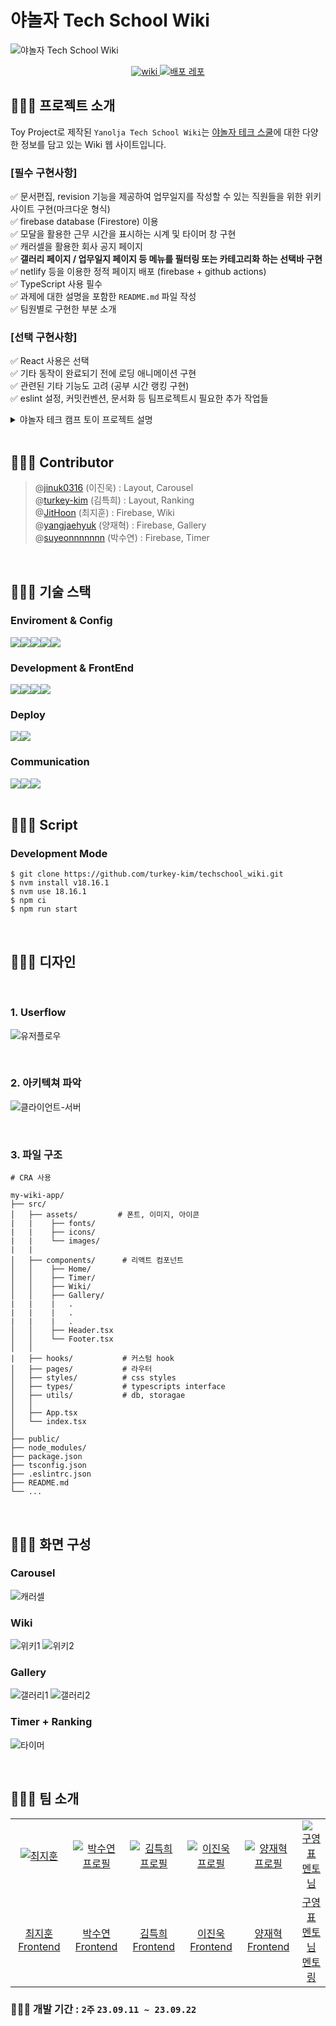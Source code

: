 
# 야놀자 Tech School Wiki
![야놀자 Tech School Wiki](https://github.com/turkey-kim/techschool_wiki/assets/101972330/174d1fa7-4522-4ff7-91cd-cadcf49330a5)

<p align="center">
  <a href="https://techschool-wiki.web.app/">
    <img src="https://img.shields.io/badge/야놀자 Tech Scool Wiki-pink?style=for-the-badge&logoColor=white" alt="wiki"/>
  </a>
  <a href="https://github.com/turkey-kim/techschool_wiki">
    <img src="https://img.shields.io/badge/배포 repository-212125?style=for-the-badge&logoColor=white" alt="배포 레포"/>
  </a>
</p>

## 🧑🏻‍💻 프로젝트 소개
Toy Project로 제작된 `Yanolja Tech School Wiki`는 [야놀자 테크 스쿨](https://fastcampus.co.kr/b2g_yanoljatechschool)에 대한 다양한 정보를 담고 있는 Wiki 웹 사이트입니다.

### [필수 구현사항]

✅ 문서편집, revision 기능을 제공하여 업무일지를 작성할 수 있는 직원들을 위한 위키사이트 구현(마크다운 형식)  
✅  firebase database (Firestore) 이용  
✅  모달을 활용한 근무 시간을 표시하는 시계 및 타이머 창 구현  
✅  캐러셀을 활용한 회사 공지 페이지  
✅  **갤러리 페이지 / 업무일지 페이지 등 메뉴를 필터링 또는 카테고리화 하는 선택바 구현**  
✅  netlify 등을 이용한 정적 페이지 배포 (firebase + github actions)  
✅  TypeScript 사용 필수  
✅  과제에 대한 설명을 포함한 `README.md` 파일 작성  
✅  팀원별로 구현한 부분 소개  

### [선택 구현사항]

✅  React 사용은 선택  
✅  기타 동작이 완료되기 전에 로딩 애니메이션 구현  
✅  관련된 기타 기능도 고려 (공부 시간 랭킹 구현)  
✅  eslint 설정, 커밋컨벤션, 문서화 등 팀프로젝트시 필요한 추가 작업들  

<details>
<summary>야놀자 테크 캠프 토이 프로젝트 설명</summary>

# **📅 직원들을 위한 위키 사이트**

직원들을 위한 위키 사이트를 만들어보세요!
위키 사이트에는 위키 뿐 아니라 여러 기능이 추가되어야 합니다!

### **[과제 수행 및 제출 방법]**

1. 현재 저장소를 로컬에 클론(Clone)합니다.
2. 자신의 팀명으로 브랜치를 생성합니다.(구분 가능하도록 팀명을 꼭 파스칼케이스로 표시하세요, git branch Y_FE_Toy1_Team13)
3. 자신의 팀명 브랜치에서 과제를 수행합니다.
4. 과제 수행이 완료되면, 자신의 팀명 브랜치를 원격 저장소에 푸시(Push)합니다.(main 브랜치에 푸시하지 않도록 꼭 주의하세요, git push origin Y_FE_Toy1_Team13)
5. 저장소에서 main 브랜치를 대상으로 Pull Request 생성하면, 과제 제출이 완료됩니다!(E.g, main <== Y_FE_Toy1_Team13)
6. Pull Request 링크를 LMS로도 제출해 주셔야 합니다.
7. main 혹은 다른 사람의 브랜치로 절대 병합하지 않도록 주의하세요!
8. Pull Request에서 보이는 설명을 다른 사람들이 이해하기 쉽도록 꼼꼼하게 작성하세요!
9. Pull Request에서 과제 제출 후 절대 병합(Merge)하지 않도록 주의하세요!
10. 과제 수행 및 제출 과정에서 문제가 발생한 경우, 바로 담당 멘토나 강사님께 얘기하세요!

### **[필수 구현사항]**

[ ] 문서편집, revision 기능을 제공하여 업무일지를 작성할 수 있는 직원들을 위한 위키사이트 구현(마크다운 형식)  
[ ]  firebase database (Firestore) 이용  
[ ]  모달을 활용한 근무 시간을 표시하는 시계 및 타이머 창 구현  
[ ]  캐러셀을 활용한 회사 공지 페이지  
[ ]  **갤러리 페이지 / 업무일지 페이지 등 메뉴를 필터링 또는 카테고리화 하는 선택바 구현**  
[ ]  netlify 등을 이용한 정적 페이지 배포  
[ ]  TypeScript 사용 필수  
[ ]  과제에 대한 설명을 포함한 `README.md` 파일 작성  
[ ]  팀원별로 구현한 부분 소개  

### **[선택 구현사항]**

[ ]  React 사용은 선택  
[ ]  기타 동작이 완료되기 전에 로딩 애니메이션 구현  
[ ]  페이지네이션  
[ ]  관련된 기타 기능도 고려  
[ ]  eslint 설정, 커밋컨벤션, 문서화 등 팀프로젝트시 필요한 추가 작업들  

</details>

<br/>

## 🧑🏻‍💻 Contributor
> @[jinuk0316](https://github.com/jinuk0316) (이진욱) : Layout, Carousel  
@[turkey-kim](https://github.com/turkey-kim) (김특희) : Layout, Ranking  
@[JitHoon](https://github.com/JitHoon) (최지훈) : Firebase, Wiki  
@[yangjaehyuk](https://github.com/yangjaehyuk) (양재혁) : Firebase, Gallery  
@[suyeonnnnnnn](https://github.com/suyeonnnnnnn) (박수연) : Firebase, Timer  

<br/>

## 🧑🏻‍💻 기술 스택

### Enviroment & Config

<div style="display: flex;">
  <img src="https://img.shields.io/badge/visual studio code-007ACC?style=for-the-badge&logo=visual studio&logoColor=white" />
  <img src="https://img.shields.io/badge/github-181717?style=for-the-badge&logo=github&logoColor=white" />
  <img src="https://img.shields.io/badge/git-F05032?style=for-the-badge&logo=git&logoColor=white" />
  <img src="https://img.shields.io/badge/ESLint-4B3263?style=for-the-badge&logo=eslint&logoColor=white" />
  <img src="https://img.shields.io/badge/npm-CB3837?style=for-the-badge&logo=npm&logoColor=white" />
</div>

### Development & FrontEnd

<div style="display: flex;">
  <img src="https://img.shields.io/badge/html5-%23E34F26.svg?style=for-the-badge&logo=html5&logoColor=white" />
  <img src="https://img.shields.io/badge/css3-1572B6?style=for-the-badge&logo=css3&logoColor=white" />
  <img src="https://img.shields.io/badge/react (CRA)-61DAFB?style=for-the-badge&logo=react&logoColor=black" />
  <img src="https://img.shields.io/badge/typescript-%23007ACC.svg?style=for-the-badge&logo=typescript&logoColor=white" />
</div>
    
### Deploy

<div style="display: flex;">
  <img src="https://img.shields.io/badge/firebase-%23039BE5.svg?style=for-the-badge&logo=firebase" />
  <img src="https://img.shields.io/badge/github actions-%232671E5.svg?style=for-the-badge&logo=githubactions&logoColor=white" />
</div>

### Communication

<div style="display: flex;">
  <img src="https://img.shields.io/badge/jirasoftware-0052CC?style=for-the-badge&logo=jirasoftware&logoColor=white" />
  <img src="https://img.shields.io/badge/notion-000000?style=for-the-badge&logo=notion&logoColor=white" />
  <img src="https://img.shields.io/badge/googlesheets-34A853?style=for-the-badge&logo=googlesheets&logoColor=white" />
</div>

<br/>

## 🧑🏻‍💻 Script

### Development Mode
```
$ git clone https://github.com/turkey-kim/techschool_wiki.git
$ nvm install v18.16.1
$ nvm use 18.16.1
$ npm ci
$ npm run start
```

<br/>

## 🧑🏻‍💻 디자인

<br/>

### 1. Userflow

![유저플로우](https://github.com/turkey-kim/techschool_wiki/assets/101972330/1e1086f4-5a51-4016-b621-5e0558966733)

<br/>

### 2. 아키텍쳐 파악

![클라이언트-서버](https://github.com/turkey-kim/techschool_wiki/assets/101972330/f24ba60a-cbb8-4760-8a9b-f734b4ed8ce5)


<br/>

### 3. 파일 구조

```
# CRA 사용

my-wiki-app/
├── src/
│   ├── assets/         # 폰트, 이미지, 아이콘
|   |    ├── fonts/
|   |    ├── icons/
|   |    └── images/
|   |   
│   ├── components/      # 리액트 컴포넌트
│   │    ├── Home/
│   │    ├── Timer/
│   │    ├── Wiki/
│   │    ├── Gallery/
|   |    |   .
|   |    |   .
|   |    |   .
│   │    ├── Header.tsx
│   │    └── Footer.tsx
│   │ 
|   ├── hooks/           # 커스텀 hook
│   ├── pages/           # 라우터
│   ├── styles/          # css styles
│   ├── types/           # typescripts interface
│   ├── utils/           # db, storagae
│   │ 
│   ├── App.tsx
│   └── index.tsx
│
├── public/
├── node_modules/
├── package.json
├── tsconfig.json
├── .eslintrc.json
├── README.md
└── ...
```

<br/>

## 🧑🏻‍💻 화면 구성

### Carousel
![캐러셀](https://github.com/turkey-kim/techschool_wiki/assets/101972330/d8a43646-4a6a-440f-842f-6f5217b42c11)

### Wiki
![위키1](https://github.com/turkey-kim/techschool_wiki/assets/101972330/a0e55344-ff8e-440c-8883-9b25e93e05ec)
![위키2](https://github.com/turkey-kim/techschool_wiki/assets/101972330/bf339e97-4e6d-4fb5-86bb-cd30afa9d088)

### Gallery
![갤러리1](https://github.com/turkey-kim/techschool_wiki/assets/101972330/2439807e-9457-4f50-9f4f-ac17d2c61a1e)
![갤러리2](https://github.com/turkey-kim/techschool_wiki/assets/101972330/9b403572-0f27-425f-9c1a-5da32f0f05ef)

### Timer + Ranking
![타이머](https://github.com/turkey-kim/techschool_wiki/assets/101972330/7812cc2c-90b6-49d1-b939-22ede5c6c67a)


<br/>

## 🧑🏻‍💻 팀 소개

<table>
  <tr>
    <td align="center" width="150px">
      <a href="https://github.com/JitHoon" target="_blank">
        <img src="https://github.com/JitHoon/Jithoon/assets/101972330/fcb2018b-19eb-4dfe-bd2d-ac7d89e7da9f" alt="최지훈" />
      </a>
    </td>
    <td align="center" width="150px">
      <a href="https://github.com/suyeonnnnnnn" target="_blank">
        <img src="https://github.com/suyeonnnnnnn/Wavve-Clone/assets/92326949/ce3f8e37-81f2-4b91-a396-ccfc95f3e216" alt="박수연 프로필" />
      </a>
    </td>
    <td align="center" width="150px">
      <a href="https://github.com/turkey-kim" target="_blank">
        <img src="https://github.com/turkey-kim/techschool_wiki/assets/83493231/08f53bea-eede-4c8e-9bb6-ab70ebca4eaa" alt="김특희 프로필" />
      </a>
    </td>
    <td align="center" width="150px">
      <a href="https://github.com/jinuk0316" target="_blank">
        <img src="https://user-images.githubusercontent.com/59171592/269468086-d7053b41-da92-4ec8-8cec-15d0f6e70db8.jpeg" alt="이진욱 프로필" />
      </a>
    </td>
    <td align="center" width="150px">
      <a href="https://github.com/yangjaehyuk" target="_blank">
        <img src="https://github.com/yangjaehyuk/2nd-project/assets/37584686/70b60fef-4603-4d39-aafd-166acd4e1030" alt="양재혁 프로필" />
      </a>
    </td>
    <td align="center" width="150px">
      <a href="https://github.com/dobestan" target="_blank">
        <img src="https://ca.slack-edge.com/T057XJP4T34-U05F6EF84G5-0a8c83659882-512" alt="구영표 멘토님" />
      </a>
    </td>
  </tr>
  <tr> 
    <td align="center">
      <a href="https://github.com/JitHoon" target="_blank">
        최지훈<br />
        Frontend
      </a>
    </td>
    <td align="center">
      <a href="https://github.com/suyeonnnnnnn" target="_blank">
        박수연<br />
        Frontend
      </a>
    </td>
    <td align="center">
      <a href="https://github.com/turkey-kim" target="_blank">
        김특희<br />
        Frontend
      </a>
    </td>
    <td align="center">
      <a href="https://github.com/jinuk0316" target="_blank">
        이진욱<br />
        Frontend
      </a>
    </td>
    <td align="center">
      <a href="https://github.com/yangjaehyuk" target="_blank">
        양재혁<br />
        Frontend
      </a>
    </td>
    <td align="center">
      <a href="https://github.com/dobestan" target="_blank">
        구영표 멘토님<br /> 
        멘토링
      </a>
    </td>
  </tr>
</table>

### 🧑🏻‍💻 개발 기간 :  `2주` `23.09.11 ~ 23.09.22`
